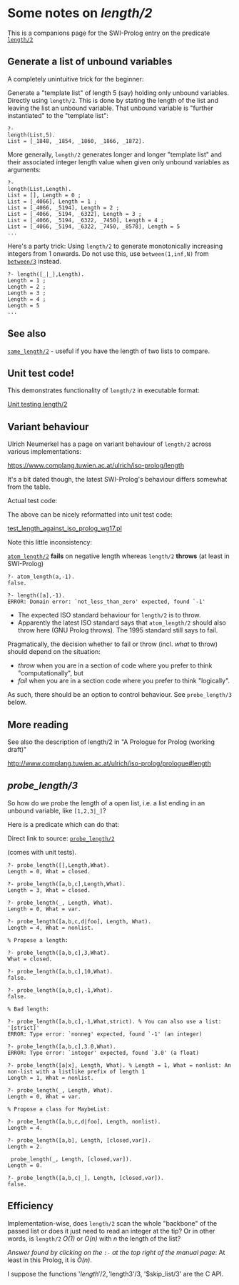 # Some notes on _length/2_

This is a companions page for the SWI-Prolog entry on the predicate [`length/2`](https://eu.swi-prolog.org/pldoc/doc_for?object=length/2)

## Generate a list of unbound variables

A completely unintuitive trick for the beginner:

Generate a "template list" of length 5 (say) holding only unbound variables. Directly 
using `length/2`. This is done by stating the length of the list and leaving 
the list an unbound variable. That unbound variable is "further instantiated" to the 
"template list":

```
?- 
length(List,5).
List = [_1848, _1854, _1860, _1866, _1872].
```

More generally, `length/2` generates longer and longer "template list" and their associated
integer length value when given only unbound variables as arguments:

```
?- 
length(List,Length).
List = [], Length = 0 ;
List = [_4066], Length = 1 ;
List = [_4066, _5194], Length = 2 ;
List = [_4066, _5194, _6322], Length = 3 ;
List = [_4066, _5194, _6322, _7450], Length = 4 ;
List = [_4066, _5194, _6322, _7450, _8578], Length = 5 
...
```

Here's a party trick: Using `length/2` to generate monotonically increasing integers
from 1 onwards. Do not use this, use `between(1,inf,N)` from [`between/3`](https://eu.swi-prolog.org/pldoc/doc_for?object=between/3) instead.

```
?- length([_|_],Length).
Length = 1 ;
Length = 2 ;
Length = 3 ;
Length = 4 ;
Length = 5 
...
```

## See also

[`same_length/2`](https://eu.swi-prolog.org/pldoc/doc_for?object=same_length/2) - useful if you have the length of two lists to compare.

## Unit test code!

This demonstrates functionality of `length/2` in executable format:

[Unit testing length/2](https://github.com/dtonhofer/prolog_notes/blob/master/code_unit_tests/builtin_demo/test_length.pl)

## Variant behaviour

Ulrich Neumerkel has a page on variant behaviour of `length/2` across various implementations:

https://www.complang.tuwien.ac.at/ulrich/iso-prolog/length

It's a bit dated though, the latest SWI-Prolog's behaviour differs somewhat from the table.

Actual test code:

The above can be nicely reformatted into unit test code:

[test_length_against_iso_prolog_wg17.pl](https://github.com/dtonhofer/prolog_notes/blob/master/code_unit_tests/builtin_demo/test_length_against_iso_prolog_wg17.pl)

Note this little inconsistency: 

[`atom_length/2`](https://eu.swi-prolog.org/pldoc/doc_for?object=atom_length/2)
**fails** on negative length whereas `length/2` **throws** (at least in SWI-Prolog)

```
?- atom_length(a,-1).
false.
```

```
?- length([a],-1).
ERROR: Domain error: `not_less_than_zero' expected, found `-1'
```

- The expected ISO standard behaviour for `length/2` is to throw.
- Apparently the latest ISO standard says that `atom_length/2` should also throw here (GNU Prolog throws). The 1995 standard still says to fail.

Pragmatically, the decision whether to fail or throw (incl. _what_ to throw) should depend on the situation:

- _throw_ when you are in a section of code where you prefer to think "computationally", but
- _fail_ when you are in a section code where you prefer to think "logically". 

As such, there should be an option to control behaviour. See `probe_length/3` below.

## More reading

See also the description of length/2 in "A Prologue for Prolog (working draft)"

http://www.complang.tuwien.ac.at/ulrich/iso-prolog/prologue#length

## _probe_length/3_

So how do we probe the length of a open list, i.e. a list ending in an unbound variable, like `[1,2,3|_]`?

Here is a predicate which can do that: 

Direct link to source: [`probe_length/2`](https://github.com/dtonhofer/prolog_notes/blob/master/code/various/probe_length.pl)

(comes with unit tests).

```
?- probe_length([],Length,What). 
Length = 0, What = closed.

?- probe_length([a,b,c],Length,What).
Length = 3, What = closed. 

?- probe_length(_, Length, What).
Length = 0, What = var.

?- probe_length([a,b,c,d|foo], Length, What).
Length = 4, What = nonlist.

% Propose a length:

?- probe_length([a,b,c],3,What).
What = closed.

?- probe_length([a,b,c],10,What). 
false.

?- probe_length([a,b,c],-1,What). 
false.

% Bad length:

?- probe_length([a,b,c],-1,What,strict). % You can also use a list: '[strict]'
ERROR: Type error: `nonneg' expected, found `-1' (an integer)

?- probe_length([a,b,c],3.0,What). 
ERROR: Type error: `integer' expected, found `3.0' (a float)

?- probe_length([a|x], Length, What). % Length = 1, What = nonlist: An non-list with a listlike prefix of length 1
Length = 1, What = nonlist.

?- probe_length(_, Length, What).
Length = 0, What = var.

% Propose a class for MaybeList:

?- probe_length([a,b,c,d|foo], Length, nonlist).
Length = 4.

?- probe_length([a,b], Length, [closed,var]).
Length = 2.

 probe_length(_, Length, [closed,var]).
Length = 0.

?- probe_length([a,b,c|_], Length, [closed,var]).
false.
```

## Efficiency

Implementation-wise, does `length/2` scan the whole "backbone" of the passed list or does it just need to 
read an integer at the tip? Or in other words, is `length/2` _O(1)_ or _O(n)_ with _n_ the length of the list? 

*Answer found by clicking on the `:-` at the top right of the manual page*: At least in this Prolog, it is _O(n)_. 

I suppose the functions '$length'/2, '$length3'/3, '$skip_list/3' are the C API.
